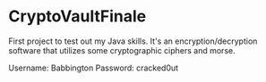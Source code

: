 # CryptoVaultFinale
First project to test out my Java skills. It's an encryption/decryption software that utilizes some cryptographic ciphers and morse.

Username: Babbington
Password: cracked0ut
